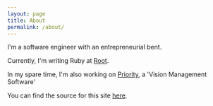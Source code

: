 ```yaml
---
layout: page
title: About
permalink: /about/
---
```


I'm a software engineer with an entrepreneurial bent.

Currently, I'm writing Ruby at [Root][root].

In my spare time, I'm also working on [Priority][priority], a 'Vision Management Software'

You can find the source for this site [here][source].

[root]: https://www.joinroot.com
[priority]: https://www.makepriorities.com
[source]: https://github.com/Chris-Brauns-II/personal-site
